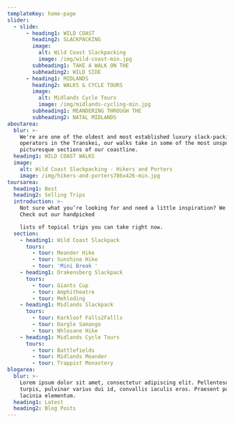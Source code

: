 ```yaml
---
templateKey: home-page
slider:
  - slide:
      - heading1: WILD COAST
        heading2: SLACKPACKING
        image:
          alt: Wild Coast Slackpacking
          image: /img/wild-coast-min.jpg
        subheading1: TAKE A WALK ON THE
        subheading2: WILD SIDE
      - heading1: MIDLANDS
        heading2: WALKS & CYCLE TOURS
        image:
          alt: Midlands Cycle Tours
          image: /img/midlands-cycling-min.jpg
        subheading1: MEANDERING THROUGH THE
        subheading2: NATAL MIDLANDS
aboutarea:
  blur: >-
    We're are one of the oldest and most established luxury slack-packing
    operators in the Transkei, our walks take in some of the most unspoilt and
    picturesque sections of our coastline.
  heading1: WILD COAST WALKS
  image:
    alt: Wild Coast Slackpacking - Hikers and Porters
    image: /img/hikers-and-porters786x426-min.jpg
toursarea:
  heading1: Best
  heading2: Selling Trips
  introduction: >-
    Not sure what you’re looking for and need a little inspiration? We can help.
    Check out our handpicked

    lists of topical trips you can take right now.
  section:
    - heading1: Wild Coast Slackpack
      tours:
        - tour: Meander Hike
        - tour: Sunshine Hike
        - tour: 'Mini Break '
    - heading1: Drakensberg Slackpack
      tours:
        - tour: Giants Cup
        - tour: Amphitheatre
        - tour: Mehloding
    - heading1: Midlands Slackpack
      tours:
        - tour: Karkloof Falls2Fallls
        - tour: Dargle Samango
        - tour: Nhlosane Hike
    - heading1: Midlands Cycle Tours
      tours:
        - tour: Battlefields
        - tour: Midlands Meander
        - tour: Trappist Monastery
blogarea:
  blur: >-
    Lorem ipsum dolor sit amet, consectetur adipiscing elit. Pellentesque dolor
    turpis, pulvinar varius dui id, convallis iaculis eros. Praesent porta
    lacinia elementum.
  heading1: Latest
  heading2: Blog Posts
---
```


